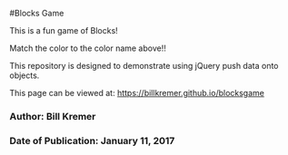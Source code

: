 #Blocks Game

This is a fun game of Blocks!

Match the color to the color name above!!


This repository is designed to demonstrate using jQuery push data onto objects.

This page can be viewed at: https://billkremer.github.io/blocksgame

### Author: Bill Kremer ###
### Date of Publication: January 11, 2017 ###

